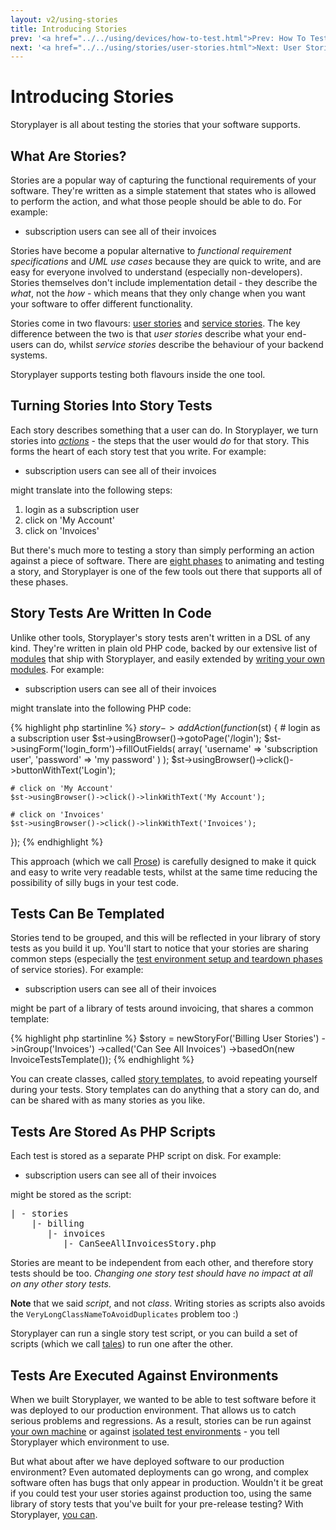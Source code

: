 ```yaml
---
layout: v2/using-stories
title: Introducing Stories
prev: '<a href="../../using/devices/how-to-test.html">Prev: How To Test With Browsers And Devices</a>'
next: '<a href="../../using/stories/user-stories.html">Next: User Stories</a>'
---
```


# Introducing Stories

Storyplayer is all about testing the stories that your software supports.

## What Are Stories?

Stories are a popular way of capturing the functional requirements of your software.  They're written as a simple statement that states who is allowed to perform the action, and what those people should be able to do.  For example:

* subscription users can see all of their invoices

Stories have become a popular alternative to _functional requirement specifications_ and _UML use cases_ because they are quick to write, and are easy for everyone involved to understand (especially non-developers).  Stories themselves don't include implementation detail - they describe the _what_, not the _how_ - which means that they only change when you want your software to offer different functionality.

Stories come in two flavours: [user stories](user-stories.html) and [service stories](service-stories.html).  The key difference between the two is that _user stories_ describe what your end-users can do, whilst _service stories_ describe the behaviour of your backend systems.

Storyplayer supports testing both flavours inside the one tool.

## Turning Stories Into Story Tests

Each story describes something that a user can do.  In Storyplayer, we turn stories into _[actions](action.html)_ - the steps that the user would _do_ for that story.  This forms the heart of each story test that you write.  For example:

* subscription users can see all of their invoices

might translate into the following steps:

1. login as a subscription user
1. click on 'My Account'
1. click on 'Invoices'

But there's much more to testing a story than simply performing an action against a piece of software.  There are [eight phases](phases.html) to animating and testing a story, and Storyplayer is one of the few tools out there that supports all of these phases.

## Story Tests Are Written In Code

Unlike other tools, Storyplayer's story tests aren't written in a DSL of any kind.  They're written in plain old PHP code, backed by our extensive list of [modules](../modules/index.html) that ship with Storyplayer, and easily extended by [writing your own modules](../prose/creating-prose-modules.html).  For example:

* subscription users can see all of their invoices

might translate into the following PHP code:

{% highlight php startinline %}
$story->addAction(function($st) {
	# login as a subscription user
	$st->usingBrowser()->gotoPage('/login');
	$st->usingForm('login_form')->fillOutFields(
		array(
			'username' => 'subscription user',
			'password' => 'my password'
		)
	);
	$st->usingBrowser()->click()->buttonWithText('Login');

	# click on 'My Account'
	$st->usingBrowser()->click()->linkWithText('My Account');

	# click on 'Invoices'
	$st->usingBrowser()->click()->linkWithText('Invoices');
});
{% endhighlight %}

This approach (which we call [Prose](../prose/index.html)) is carefully designed to make it quick and easy to write very readable tests, whilst at the same time reducing the possibility of silly bugs in your test code.

## Tests Can Be Templated

Stories tend to be grouped, and this will be reflected in your library of story tests as you build it up.  You'll start to notice that your stories are sharing common steps (especially the [test environment setup and teardown phases](test-environment-setup-teardown.html) of service stories). For example:

* subscription users can see all of their invoices

might be part of a library of tests around invoicing, that shares a common template:

{% highlight php startinline %}
$story = newStoryFor('Billing User Stories')
         ->inGroup('Invoices')
         ->called('Can See All Invoices')
         ->basedOn(new InvoiceTestsTemplate());
{% endhighlight %}

You can create classes, called [story templates](story-templates.html), to avoid repeating yourself during your tests. Story templates can do anything that a story can do, and can be shared with as many stories as you like.

## Tests Are Stored As PHP Scripts

Each test is stored as a separate PHP script on disk.  For example:

* subscription users can see all of their invoices

might be stored as the script:

<pre>
| - stories
    |- billing
       |- invoices
          |- CanSeeAllInvoicesStory.php
</pre>

Stories are meant to be independent from each other, and therefore story tests should be too.  _Changing one story test should have no impact at all on any other story tests._

__Note__ that we said _script_, and not _class_.  Writing stories as scripts also avoids the `VeryLongClassNameToAvoidDuplicates` problem too :)

Storyplayer can run a single story test script, or you can build a set of scripts (which we call [tales](tales.html)) to run one after the other.

## Tests Are Executed Against Environments

When we built Storyplayer, we wanted to be able to test software before it was deployed to our production environment.  That allows us to catch serious problems and regressions.  As a result, stories can be run against [your own machine](../environments/your-machine/index.html) or against [isolated test environments](../environments/isolated/index.html) - you tell Storyplayer which environment to use.

But what about after we have deployed software to our production environment? Even automated deployments can go wrong, and complex software often has bugs that only appear in production. Wouldn't it be great if you could test your user stories against production too, using the same library of story tests that you've built for your pre-release testing?  With Storyplayer, [you can](../environments/production.html).
